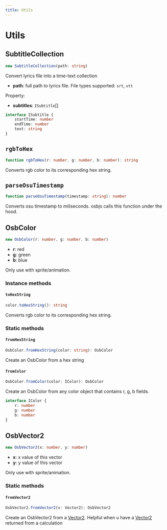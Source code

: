 ```yaml
---
title: Utils
---
```


# Utils

## SubtitleCollection
```typescript
new SubtitleCollection(path: string)
```
Convert lyrics file into a time-text collection

* **path**: full path to lyrics file. File types supported: `srt`, `vtt`

Property:
* **subtitles**: `ISubtitle`[]
```typescript
interface ISubtitle { 
	startTime: number
	endTime: number
	text: string
}
```

## `rgbToHex`
```typescript
function rgbToHex(r: number, g: number, b: number): string
```
Converts rgb color to its corresponding hex string.

## `parseOsuTimestamp`
```typescript
function parseOsuTimestamp(timestamp: string): number
```
Converts osu timestamp to miliseconds. osbjs calls this function under the hood.

## OsbColor
```typescript
new OsbColor(r: number, g: number, b: number)
```

* **r**: red
* **g**: green
* **b**: blue

Only use with sprite/animation.

### Instance methods
#### `toHexString`
```typescript
color.toHexString(): string
```
Converts rgb color to its corresponding hex string.

### Static methods
#### `fromHexString`
```typescript
OsbColor.fromHexString(color: string): OsbColor
```
Create an OsbColor from a hex string

#### `fromColor`
```typescript
OsbColor.fromColor(color: IColor): OsbColor
```
Create an OsbColor from any color object that contains r, g, b fields.

```ts
interface IColor {
	r: number
	g: number
	b: number
}
```

## OsbVector2
```typescript
new OsbVector2(x: number, y: number)
```

* **x**: x value of this vector
* **y**: y value of this vector

Only use with sprite/animation.

### Static methods
#### `fromVector2`
```typescript
OsbVector2.fromVector2(v: Vector2): OsbVector2
```
Create an OsbVector2 from a [Vector2](/docs/math-vector2). Helpful when u have a [Vector2](/docs/math-vector2) returned from a calculation
